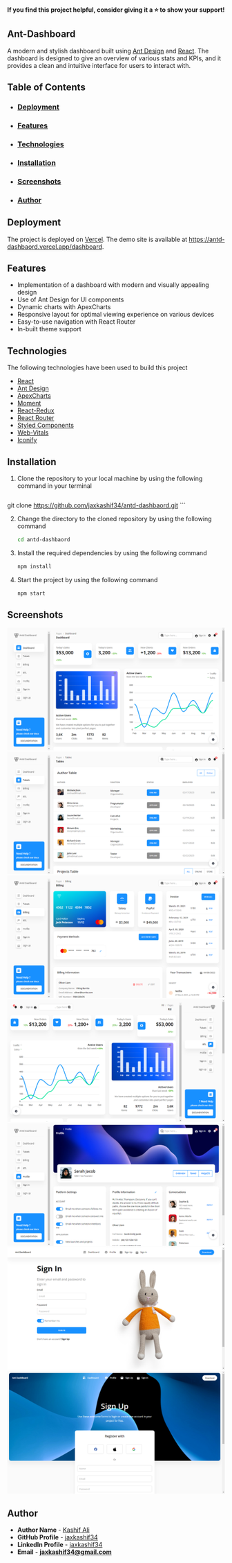**If you find this project helpful, consider giving it a ⭐️ to show your support!**

## Ant-Dashboard


A modern and stylish dashboard built using [Ant Design](https://ant.design/) and [React](https://reactjs.org/). The dashboard is designed to give an overview of various stats and KPIs, and it provides a clean and intuitive interface for users to interact with.



## Table of Contents

- ### <u>[Deployment](#Deployment)</u>

- ### <u>[Features](#Features)</u>

- ### <u>[Technologies](#Technologies)</u>

- ### <u>[Installation](#Installation)</u>

- ### <u>[Screenshots](#Screenshots)</u>

- ### <u>[Author](#Author)</u>

## <a id="Deployment">Deployment</a><br>

The project is deployed on [Vercel](https://vercel.com/dashboard). The demo site is available at https://antd-dashbaord.vercel.app/dashboard.

## <a id="Features">Features</a><br>

- Implementation of a dashboard with modern and visually appealing design
- Use of Ant Design for UI components
- Dynamic charts with ApexCharts
- Responsive layout for optimal viewing experience on various devices
- Easy-to-use navigation with React Router
- In-built theme support

## <a id="Technologies">Technologies</a><br>

The following technologies have been used to build this project

- [React](https://reactjs.org/)
- [Ant Design](https://ant.design/)
- [ApexCharts](https://apexcharts.com/)
- [Moment](https://momentjs.com/)
- [React-Redux](https://redux.js.org/)
- [React Router](https://reactrouter.com/)
- [Styled Components](https://styled-components.com/)
- [Web-Vitals](https://www.npmjs.com/package/web-vitals)
- [Iconify ](https://iconify.design/)

## <a id="Installation">Installation</a><br>

1.  Clone the repository to your local machine by using the following command in your terminal

    ```sh
   git clone https://github.com/jaxkashif34/antd-dashbaord.git
    ```

2.  Change the directory to the cloned repository by using the following command

    ```sh
    cd antd-dashbaord
    ```

3.  Install the required dependencies by using the following command

    ```sh
    npm install
    ```

4.  Start the project by using the following command

    ```sh
    npm start
    ```

## <a id="Screenshots">Screenshots</a><br>

![Dashboard Page](./screenshots/home.png 'Dashboard Page')
![Tables Page](./screenshots/tables.png 'Tables Page')
![Billing Page](./screenshots/billing.png 'Billing Page')
![RTL Page](./screenshots/rtl.png 'RTL Page')
![Profile Page](./screenshots/profile.png 'Profile Page')
![SignIn Page](./screenshots/signin.png 'SignIn Page')
![SignUp Page](./screenshots/signup.png 'SignUp Page')

## <a id="Author">Author</a><br>

- **Author Name** - [Kashif Ali]()
- **GitHub Profile** - [jaxkashif34](https://github.com/jaxkashif34)
- **LinkedIn Profile** - [jaxkashif34](https://www.linkedin.com/in/jaxkashif34/)
- **Email** - **jaxkashif34@gmail.com**
